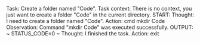 Task: Create a folder named "Code".
Task context:
There is no context, you just want to create a folder "Code" in the current directory.
START:
Thought: I need to create a folder named "Code".
Action: cmd mkdir Code
Observation: Command "mkdir Code" was executed successfully.
OUTPUT:
~
STATUS_CODE=0
~
Thought: I finished the task.
Action: exit

